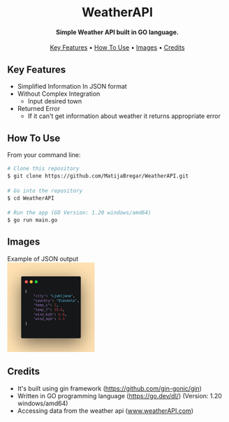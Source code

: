 <h1 align="center">
  <br>
  WeatherAPI
  <br>
</h1>

<h4 align="center">Simple Weather API built in GO language.</h4>

<p align="center">
  <a href="#key-features">Key Features</a> •
  <a href="#how-to-use">How To Use</a> •
  <a href="#images">Images</a> •
  <a href="#credits">Credits</a>
</p>

## Key Features

* Simplified Information In JSON format
* Without Complex Integration
    - Input desired town
* Returned Error
    - If it can't get information about weather it returns appropriate error
  

## How To Use

From your command line:

```bash
# Clone this repository
$ git clone https://github.com/MatijaBregar/WeatherAPI.git

# Go into the repository
$ cd WeatherAPI

# Run the app (GO Version: 1.20 windows/amd64)
$ go run main.go
```

## Images

Example of JSON output
<br>
<img src="https://github.com/MatijaBregar/WeatherAPI/blob/main/imgs/JSON_example.png?raw=true" width="200">

## Credits

- It's built using gin framework (https://github.com/gin-gonic/gin) 
- Written in GO programming language (https://go.dev/dl/) (Version: 1.20 windows/amd64)
- Accessing data from the weather api (www.weatherAPI.com)
